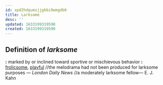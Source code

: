 ```yaml
---
id: xpd2hdqumzjjgkbi9wmgdb6
title: Larksome
desc: ''
updated: 1633199319590
created: 1633199319590
---
```


## Definition of *larksome* 

**:** marked by or inclined toward sportive or mischievous behavior **:** [frolicsome](https://www.merriam-webster.com/dictionary/frolicsome), [playful](https://www.merriam-webster.com/dictionary/playful) //the melodrama had not been produced for larksome purposes — *London Daily News* //a moderately larksome fellow— E. J. Kahn
